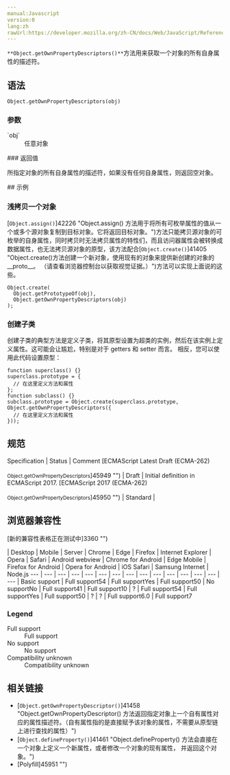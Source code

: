 ```yaml
---
manual:Javascript
version:0
lang:zh
rawUrl:https://developer.mozilla.org/zh-CN/docs/Web/JavaScript/Reference/Global_Objects/Object/getOwnPropertyDescriptors
---
```






`**Object.getOwnPropertyDescriptors()**`方法用来获取一个对象的所有自身属性的描述符。


## 语法<a name="语法"></a>

```
Object.getOwnPropertyDescriptors(obj)
```

### 参数<a name="参数"></a>
<dl><dt id=''>`obj`</dt><dd>任意对象</dd></dl>
### 返回值<a name="返回值"></a>


所指定对象的所有自身属性的描述符，如果没有任何自身属性，则返回空对象。

<dl></dl>
## 示例<a name="示例"></a>

### 浅拷贝一个对象<a name="浅拷贝一个对象"></a>


[`Object.assign()`]42226 "Object.assign() 方法用于将所有可枚举属性的值从一个或多个源对象复制到目标对象。它将返回目标对象。")方法只能拷贝源对象的可枚举的自身属性，同时拷贝时无法拷贝属性的特性们，而且访问器属性会被转换成数据属性，也无法拷贝源对象的原型，该方法配合[`Object.create()`]41405 "Object.create()方法创建一个新对象，使用现有的对象来提供新创建的对象的__proto__。 （请查看浏览器控制台以获取视觉证据。）")方法可以实现上面说的这些。


```
Object.create(
  Object.getPrototypeOf(obj), 
  Object.getOwnPropertyDescriptors(obj) 
);
```

### 创建子类<a name="创建子类"></a>


创建子类的典型方法是定义子类，将其原型设置为超类的实例，然后在该实例上定义属性。这可能会让尴尬，特别是对于 getters 和 setter 而言。 相反，您可以使用此代码设置原型：


```
function superclass() {}
superclass.prototype = {
  // 在这里定义方法和属性
};
function subclass() {}
subclass.prototype = Object.create(superclass.prototype, Object.getOwnPropertyDescriptors({
  // 在这里定义方法和属性
}));
```

## 规范<a name="规范"></a>

Specification | Status | Comment 
[ECMAScript Latest Draft (ECMA-262)<br></br><small>Object.getOwnPropertyDescriptors</small>]45949 "") | Draft | Initial definition in ECMAScript 2017. 
[ECMAScript 2017 (ECMA-262)<br></br><small>Object.getOwnPropertyDescriptors</small>]45950 "") | Standard |  


## 浏览器兼容性<a name="浏览器兼容性"></a>
[新的兼容性表格正在测试中<i></i>]3360 "")

 | <abbr>Desktop<i></i></abbr> | <abbr>Mobile<i></i></abbr> | <abbr>Server<i></i></abbr> 
 | <abbr>Chrome<i></i></abbr> | <abbr>Edge<i></i></abbr> | <abbr>Firefox<i></i></abbr> | <abbr>Internet Explorer<i></i></abbr> | <abbr>Opera<i></i></abbr> | <abbr>Safari<i></i></abbr> | <abbr>Android webview<i></i></abbr> | <abbr>Chrome for Android<i></i></abbr> | <abbr>Edge Mobile<i></i></abbr> | <abbr>Firefox for Android<i></i></abbr> | <abbr>Opera for Android<i></i></abbr> | <abbr>iOS Safari<i></i></abbr> | <abbr>Samsung Internet<i></i></abbr> | <abbr>Node.js<i></i></abbr> 
 ---  |  ---  |  ---  |  ---  |  ---  |  ---  |  ---  |  ---  |  ---  |  ---  |  ---  |  ---  |  ---  |  ---  |  ---  | 
Basic support | <abbr>Full support</abbr>54 | <abbr>Full support</abbr>Yes | <abbr>Full support</abbr>50 | <abbr>No support</abbr>No | <abbr>Full support</abbr>41 | <abbr>Full support</abbr>10 | <abbr>?</abbr> | <abbr>Full support</abbr>54 | <abbr>Full support</abbr>Yes | <abbr>Full support</abbr>50 | <abbr>?</abbr> | <abbr>?</abbr> | <abbr>Full support</abbr>6.0 | <abbr>Full support</abbr>7 


### Legend<a name="Legend"></a>
<dl><dt id=''><abbr>Full support</abbr></dt><dd>Full support</dd><dt id=''><abbr>No support</abbr></dt><dd>No support</dd><dt id=''><abbr>Compatibility unknown</abbr></dt><dd>Compatibility unknown</dd></dl>



## 相关链接<a name="相关链接"></a>

* [`Object.getOwnPropertyDescriptor()`]41458 "Object.getOwnPropertyDescriptor() 方法返回指定对象上一个自有属性对应的属性描述符。（自有属性指的是直接赋予该对象的属性，不需要从原型链上进行查找的属性）")
* [`Object.defineProperty()`]41461 "Object.defineProperty() 方法会直接在一个对象上定义一个新属性，或者修改一个对象的现有属性， 并返回这个对象。")
* [Polyfill]45951 "")



